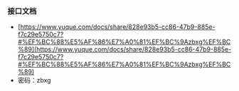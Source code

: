 ### 接口文档
- [https://www.yuque.com/docs/share/828e93b5-cc86-47b9-885e-f7c29e5750c7?#%EF%BC%88%E5%AF%86%E7%A0%81%EF%BC%9Azbxg%EF%BC%89](https://www.yuque.com/docs/share/828e93b5-cc86-47b9-885e-f7c29e5750c7?#%EF%BC%88%E5%AF%86%E7%A0%81%EF%BC%9Azbxg%EF%BC%89)
- 密码：zbxg